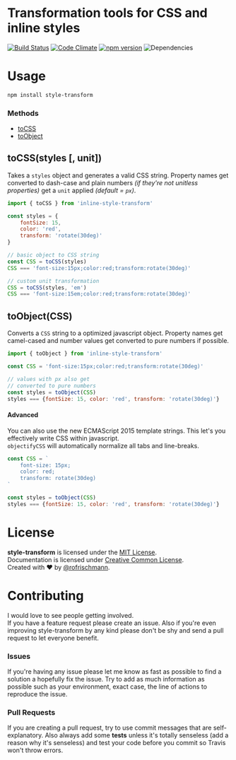 # Transformation tools for CSS and inline styles
[![Build Status](https://travis-ci.org/rofrischmann/style-transform.svg)](https://travis-ci.org/rofrischmann/style-transform)
[![Code Climate](https://codeclimate.com/github/rofrischmann/style-transform/badges/gpa.svg)](https://codeclimate.com/github/rofrischmann/style-transform)
[![npm version](https://badge.fury.io/js/style-transform.svg)](http://badge.fury.io/js/style-transform)
![Dependencies](https://david-dm.org/rofrischmann/style-transform.svg)


# Usage
```sh
npm install style-transform
```
### Methods
* [toCSS](#tocssstyles--unit)
* [toObject](#toObjectcss)

## toCSS(styles [, unit])
Takes a `styles` object and generates a valid CSS string. Property names get converted to dash-case and plain numbers *(if they're not unitless properties)* get a `unit` applied *(default = `px`)*.
```javascript
import { toCSS } from 'inline-style-transform'

const styles = {
	fontSize: 15,
	color: 'red',
	transform: 'rotate(30deg)'
}

// basic object to CSS string
const CSS = toCSS(styles)
CSS === 'font-size:15px;color:red;transform:rotate(30deg)'

// custom unit transformation
CSS = toCSS(styles, 'em')
CSS === 'font-size:15em;color:red;transform:rotate(30deg)'
```
## toObject(CSS)
Converts a `CSS` string to a optimized javascript object. Property names get camel-cased and number values get converted to pure numbers if possible.

```javascript
import { toObject } from 'inline-style-transform'

const CSS = 'font-size:15px;color:red;transform:rotate(30deg)'

// values with px also get
// converted to pure numbers
const styles = toObject(CSS)
styles === {fontSize: 15, color: 'red', transform: 'rotate(30deg)'}
```
#### Advanced
You can also use the new ECMAScript 2015 template strings. This let's you effectively write CSS within javascript. <br>
`objectifyCSS` will automatically normalize all tabs and line-breaks.

```javascript
const CSS = `
	font-size: 15px;
	color: red;
	transform: rotate(30deg)
`

const styles = toObject(CSS)
styles === {fontSize: 15, color: 'red', transform: 'rotate(30deg)'}
```

# License
**style-transform** is licensed under the [MIT License](http://opensource.org/licenses/MIT).<br>
Documentation is licensed under [Creative Common License](http://creativecommons.org/licenses/by/4.0/).<br>
Created with ♥ by [@rofrischmann](http://rofrischmann.de).

# Contributing
I would love to see people getting involved.<br>
If you have a feature request please create an issue. Also if you're even improving style-transform by any kind please don't be shy and send a pull request to let everyone benefit.

### Issues
If you're having any issue please let me know as fast as possible to find a solution a hopefully fix the issue. Try to add as much information as possible such as your environment, exact case, the line of actions to reproduce the issue.

### Pull Requests
If you are creating a pull request, try to use commit messages that are self-explanatory. Also always add some **tests** unless it's totally senseless (add a reason why it's senseless) and test your code before you commit so Travis won't throw errors.
